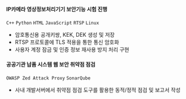 #### IP카메라 영상정보처리기기 보안기능 시험 진행
`C++` `Python` `HTML` `JavaScript` `RTSP` `Linux`
- 암호통신용 공개키쌍, KEK, DEK 생성 및 저장
- RTSP 프로토콜에 TLS 적용을 통한 통신 암호화
- 사용자 계정 잠금 및 인증 정보 재사용 방지 처리 구현

#### 공공기관 납품 시스템 웹 보안 취약점 점검
`OWASP Zed Attack Proxy` `SonarQube`
- 사내 개발서버에서 취약점 점검 도구를 활용한 동적/정적 점검 및 보고서 작성